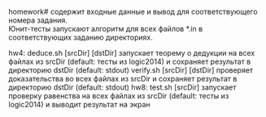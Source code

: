 homework# содержит входные данные и вывод для соответствующего номера задания. <br>
Юнит-тесты запускают алгоритм для всех файлов *.in в соответствующих заданию директориях.

hw4: deduce.sh [srcDir] [dstDir] запускает теорему о дедукции на всех файлах из srcDir (default: тесты из logic2014) и сохраняет результат в директорию dstDir (default: stdout)
     verify.sh [srcDir] [dstDir] проверяет доказательства во всех файлах из srcDir и сохраняет результат в директорию dstDir (default: stdout)
hw8: test.sh [srcDir] запускает проверку равенства на всех файлах из srcDir (default: тесты из logic2014) и выводит результат на экран

